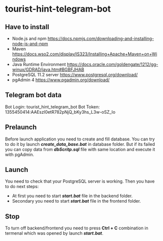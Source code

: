# tourist-hint-telegram-bot

## Have to install
- Node.js and npm
https://docs.npmjs.com/downloading-and-installing-node-js-and-npm
- Maven
https://docs.wso2.com/display/IS323/Installing+Apache+Maven+on+Windows
- Java Runtime Environment
https://docs.oracle.com/goldengate/1212/gg-winux/GDRAD/java.htm#BGBFJHAB
- PostgreSQL 11.2 server
https://www.postgresql.org/download/
- pgAdmin 4
https://www.pgadmin.org/download/

## Telegram bot data
  Bot Login: tourist_hint_telegram_bot
  Bot Token: 1355450414:AAEszl0etR782pNjQ_bKy3hs_L3w-oSZ_Io

## Prelaunch
  Before launch application you need to create and fill database.
  You can try to do it by launch ***create_data_base.bat*** in database folder.
  But if its failed you can copy data from ***dbScritp.sql*** file with same location and execute it with pgAdmin.

## Launch
  You need to check that your PostgreSQL server is working.
  Then you have to do next steps: 
- At first you need to start ***start.bat*** file in the backend folder.
- Secondary you need to start ***start.bat*** file in the frontend folder.

## Stop
  To turn off backend/frontend you need to press **Ctrl + C** combination in termenal which was opened by launch ***start.bat***.


